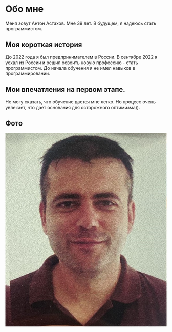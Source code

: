 # Обо мне
Меня зовут Антон Астахов. Мне 39 лет. В будущем, я надеюсь стать программистом.
## Моя короткая история
До 2022 года я был предпринимателем в России. В сентябре 2022 я уехал из России и решил освоить новую профессию - стать программистом. До начала обучения я не имел  навыков в программировании.  
## Мои впечатления на первом этапе.
Не могу сказать, что обучение дается мне легко. Но процесс очень увлекает, что дает основания для осторожного оптимизма)).
## Фото

![моя фотография](фото.jpeg)